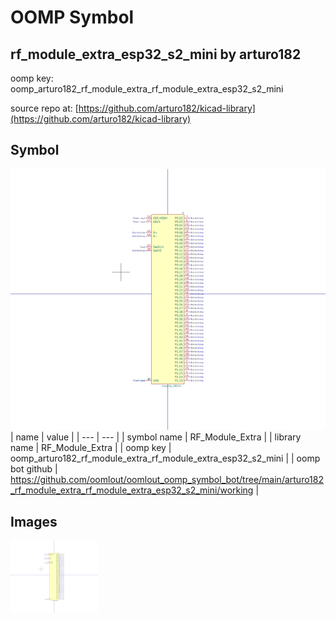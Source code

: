 # OOMP Symbol  
## rf_module_extra_esp32_s2_mini  by arturo182  
  
oomp key: oomp_arturo182_rf_module_extra_rf_module_extra_esp32_s2_mini  
  
source repo at: [https://github.com/arturo182/kicad-library](https://github.com/arturo182/kicad-library)  
## Symbol  
  
[![working.png](working_600.png)](working.png)  
| name | value | 
| --- | --- | 
| symbol name | RF_Module_Extra | 
| library name | RF_Module_Extra | 
| oomp key | oomp_arturo182_rf_module_extra_rf_module_extra_esp32_s2_mini | 
| oomp bot github | https://github.com/oomlout/oomlout_oomp_symbol_bot/tree/main/arturo182_rf_module_extra_rf_module_extra_esp32_s2_mini/working | 
## Images  
  
[![working.png](working_140.png)](working.png)  
